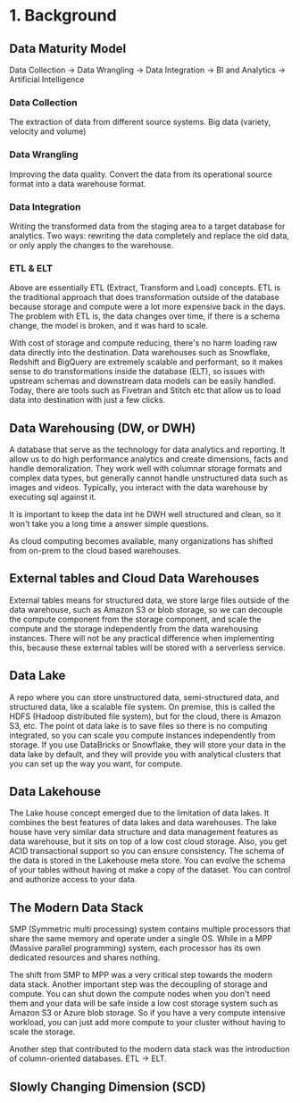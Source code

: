 # 1. Background

## Data Maturity Model
Data Collection -> Data Wrangling -> Data Integration -> BI and Analytics -> Artificial Intelligence

### Data Collection
The extraction of data from different source systems. Big data (variety, velocity and volume)

### Data Wrangling
Improving the data quality. Convert the data from its operational source format into a data warehouse format. 

### Data Integration
Writing the transformed data from the staging area to a target database for analytics. Two ways: rewriting the data completely and replace the old data, or only apply the changes to the warehouse. 

### ETL & ELT
Above are essentially ETL (Extract, Transform and Load) concepts. ETL is the traditional approach that does transformation outside of the database because storage and compute were a lot more expensive back in the days. The problem with ETL is, the data changes over time, if there is a schema change, the model is broken, and it was hard to scale. 

With cost of storage and compute reducing, there's no harm loading raw data directly into the destination. Data warehouses such as Snowflake, Redshift and BigQuery are extremely scalable and performant, so it makes sense to do transformations inside the database (ELT), so issues with upstream schemas and downstream data models can be easily handled. Today, there are tools such as Fivetran and Stitch etc that allow us to load data into destination with just a few clicks. 

## Data Warehousing (DW, or DWH)
A database that serve as the technology for data analytics and reporting. It allow us to do high performance analytics and create dimensions, facts and handle demoralization. They work well with columnar storage formats and complex data types, but generally cannot handle unstructured data such as images and videos. Typically, you interact with the data warehouse by executing sql against it. 

It is important to keep the data int he DWH well structured and clean, so it won't take you a long time a answer simple questions. 

As cloud computing becomes available, many organizations has shifted from on-prem to the cloud based warehouses. 

## External tables and Cloud Data Warehouses
External tables means for structured data, we store large files outside of the data warehouse, such as Amazon S3 or blob storage, so we can decouple the compute component from the storage component, and scale the compute and the storage independently from the data warehousing instances. There will not be any practical difference when implementing this, because these external tables will be stored with a serverless service. 

## Data Lake
A repo where you can store unstructured data, semi-structured data, and structured data, like a scalable file system. On premise, this is called the HDFS (Hadoop distributed file system), but for the cloud, there is Amazon S3, etc. The point ot data lake is to save files so there is no computing integrated, so you can scale you compute instances independently from storage. If you use DataBricks or Snowflake, they will store your data in the data lake by default, and they will provide you with analytical clusters that you can set up the way you want, for compute. 

## Data Lakehouse
The Lake house concept emerged due to the limitation of data lakes. It combines the best features of data lakes and data warehouses. The lake house have very similar data structure and data management features as data warehouse, but it sits on top of a low cost cloud storage. Also, you get ACID transactional support so you can ensure consistency. The schema of the data is stored in the Lakehouse meta store. You can evolve the schema of your tables without having ot make a copy of the dataset. You can control and authorize access to your data. 

## The Modern Data Stack
SMP (Symmetric multi processing) system contains multiple processors that share the same memory and operate under a single OS. While in a MPP (Massive parallel programming) system, each processor has its own dedicated resources and shares nothing. 

The shift from SMP to MPP was a very critical step towards the modern data stack. Another important step was the decoupling of storage and compute. You can shut down the compute nodes when you don't need them and your data will be safe inside a low cost storage system such as Amazon S3 or Azure blob storage. So if you have a very compute intensive workload, you can just add more compute to your cluster without having to scale the storage.

Another step that contributed to the modern data stack was the introduction of column-oriented databases. ETL -> ELT. 

## Slowly Changing Dimension (SCD)


















